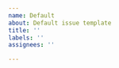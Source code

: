```yaml
---
name: Default
about: Default issue template
title: ''
labels: ''
assignees: ''

---
```


<!--
For issues related to DacFx, including the APIs demonstrated in the examples in this repo, please report them at https://github.com/microsoft/DacFx
-->
